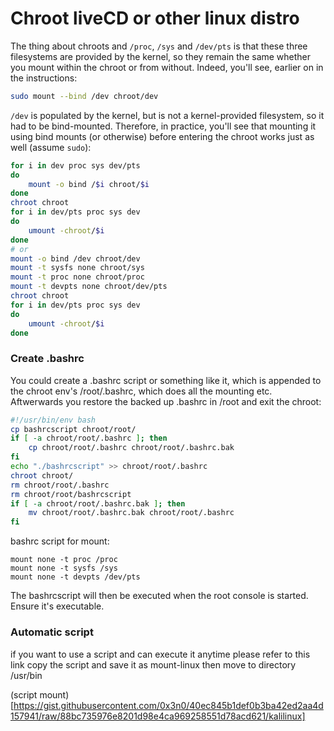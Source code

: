 # Chroot liveCD or other linux distro

The thing about chroots and `/proc`, `/sys` and `/dev/pts` is that these three filesystems are provided by the kernel, so they remain the same whether you mount within the chroot or from without. Indeed, you'll see, earlier on in the instructions:

```bash
sudo mount --bind /dev chroot/dev
```

`/dev` is populated by the kernel, but is not a kernel-provided filesystem, so it had to be bind-mounted. Therefore, in practice, you'll see that mounting it using bind mounts (or otherwise) before entering the chroot works just as well (assume `sudo`):

```bash
for i in dev proc sys dev/pts
do
    mount -o bind /$i chroot/$i
done
chroot chroot
for i in dev/pts proc sys dev
do
    umount -chroot/$i
done
# or
mount -o bind /dev chroot/dev
mount -t sysfs none chroot/sys
mount -t proc none chroot/proc
mount -t devpts none chroot/dev/pts
chroot chroot
for i in dev/pts proc sys dev
do
    umount -chroot/$i
done
```
### Create .bashrc

You could create a .bashrc script or something like it, which is appended to the chroot env's /root/.bashrc, which does all the mounting etc. Aftwerwards you restore the backed up .bashrc in /root and exit the chroot:

```bash
#!/usr/bin/env bash
cp bashrcscript chroot/root/
if [ -a chroot/root/.bashrc ]; then
    cp chroot/root/.bashrc chroot/root/.bashrc.bak
fi
echo "./bashrcscript" >> chroot/root/.bashrc
chroot chroot/
rm chroot/root/.bashrc
rm chroot/root/bashrcscript
if [ -a chroot/root/.bashrc.bak ]; then
    mv chroot/root/.bashrc.bak chroot/root/.bashrc
fi
```

bashrc script for mount:

```plaintext
mount none -t proc /proc
mount none -t sysfs /sys
mount none -t devpts /dev/pts 
```

The bashrcscript will then be executed when the root console is started. Ensure it's executable.

### Automatic script 

if you want to use a script and can execute it anytime please refer to this link copy the script and save it as mount-linux
then move to directory /usr/bin

(script mount)[https://gist.githubusercontent.com/0x3n0/40ec845b1def0b3ba42ed2aa4d157941/raw/88bc735976e8201d98e4ca969258551d78acd621/kalilinux]


